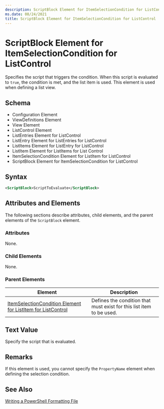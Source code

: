 ```yaml
---
description: ScriptBlock Element for ItemSelectionCondition for ListControl
ms.date: 08/24/2021
title: ScriptBlock Element for ItemSelectionCondition for ListControl
---
```

# ScriptBlock Element for ItemSelectionCondition for ListControl

Specifies the script that triggers the condition. When this script is evaluated to `true`, the
condition is met, and the list item is used. This element is used when defining a list view.

## Schema

- Configuration Element
- ViewDefinitions Element
- View Element
- ListControl Element
- ListEntries Element for ListControl
- ListEntry Element for ListEntries for ListControl
- ListItems Element for ListEntry for ListControl
- ListItem Element for ListItems for List Control
- ItemSelectionCondition Element for ListItem for ListControl
- ScriptBlock Element for ItemSelectionCondition for ListControl

## Syntax

```xml
<ScriptBlock>ScriptToEvaluate</ScriptBlock>
```

## Attributes and Elements

The following sections describe attributes, child elements, and the parent elements of the
`ScriptBlock` element.

### Attributes

None.

### Child Elements

None.

### Parent Elements

|Element|Description|
|-------------|-----------------|
|[ItemSelectionCondition Element for ListItem for ListControl](./itemselectioncondition-element-for-listitem-for-listcontrol-format.md)|Defines the condition that must exist for this list item to be used.|

## Text Value

Specify the script that is evaluated.

## Remarks

If this element is used, you cannot specify the `PropertyName` element when defining the selection
condition.

## See Also

[Writing a PowerShell Formatting File](./writing-a-powershell-formatting-file.md)
